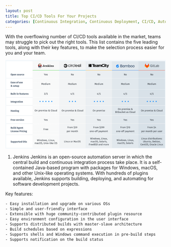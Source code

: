 ```yaml
---
layout: post
title: Top CI/CD Tools For Your Projects
categories: [Continuous Integration, Continuous Deployment, CI/CD, Automation]
---
```


With the overflowing number of CI/CD tools available in the market, teams may struggle to pick out the right tools. This list contains the five leading tools, along with their key features, to make the selection process easier for you and your team.

![CICD Comparison](/images/postimg/cicdcompare.png)

1. Jenkins
Jenkins is an open-source automation server in which the central build and continuous integration process take place. It is a self-contained Java-based program with packages for Windows, macOS, and other Unix-like operating systems. With hundreds of plugins available, Jenkins supports building, deploying, and automating for software development projects.

Key features:

    - Easy installation and upgrade on various OSs
    - Simple and user-friendly interface
    - Extensible with huge community-contributed plugin resource
    - Easy environment configuration in the user interface
    - Supports distributed builds with master-slave architecture
    - Build schedules based on expressions
    - Supports shells and Windows command execution in pre-build steps
    - Supports notification on the build status



